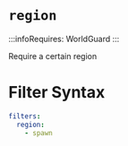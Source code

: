 # `region`
:::infoRequires:
WorldGuard
:::

Require a certain region
# Filter Syntax
```yaml
filters:
  region:
    - spawn
```

